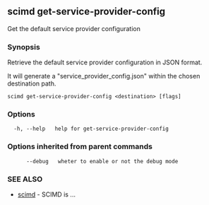 ## scimd get-service-provider-config

Get the default service provider configuration

### Synopsis

Retrieve the default service provider configuration in JSON format. 
	
It will generate a "service_provider_config.json" within the chosen destination path.


```
scimd get-service-provider-config <destination> [flags]
```

### Options

```
  -h, --help   help for get-service-provider-config
```

### Options inherited from parent commands

```
      --debug   wheter to enable or not the debug mode
```

### SEE ALSO

* [scimd](scimd.md)	 - SCIMD is ...

